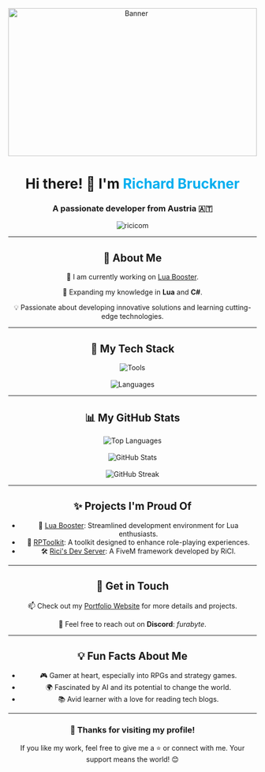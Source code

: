 <link rel="stylesheet" href="https://cdnjs.cloudflare.com/ajax/libs/font-awesome/6.5.1/css/all.min.css" integrity="sha512-DTOQO9RWCH3ppGqcWaEA1BIZOC6xxalwEsw9c2QQeAIftl+Vegovlnee1c9QX4TctnWMn13TZye+giMm8e2LwA==" crossorigin="anonymous" referrerpolicy="no-referrer" />

<div align="center">
  <img src="https://drive.google.com/file/d/18eyqBd5Y_39kSae9_yKkZOksQPF3Fb7H/view?usp=sharing3" alt="Banner" style="width: 100%; max-height: 300px; object-fit: cover;" />
</div>

<h1 align="center">Hi there! 👋 I'm <span style="color: #00AEEF;">Richard Bruckner</span></h1>
<h3 align="center">A passionate developer from Austria 🇦🇹</h3>

<p align="center">
  <img src="https://komarev.com/ghpvc/?username=ricicom&label=Profile%20views&color=0e75b6&style=flat" alt="ricicom" />
</p>

---

<h2 align="center">🚀 About Me</h2>
<div align="center">
  <p>🔭 I am currently working on <a href="https://luabooster.com" target="_blank">Lua Booster</a>.</p>
  <p>🌱 Expanding my knowledge in <b>Lua</b> and <b>C#</b>.</p>
  <p>💡 Passionate about developing innovative solutions and learning cutting-edge technologies.</p>
</div>

---

<h2 align="center">🧰 My Tech Stack</h2>
<div align="center">
  <img src="https://skillicons.dev/icons?i=discord,github,stackoverflow,cloudflare,vscode,idea,git,nginx,docker,raspberrypi,linux,ubuntu" alt="Tools" />
  <br><br>
  <img src="https://skillicons.dev/icons?i=js,lua,html,css,nodejs,pug,discordjs,dotnet,cs,mysql" alt="Languages" />
</div>

---

<h2 align="center">📊 My GitHub Stats</h2>
<div align="center">
  <img src="https://github-readme-stats.vercel.app/api/top-langs?username=ricicom&show_icons=true&locale=en&layout=compact&theme=radical" alt="Top Languages" />
  <br><br>
  <img src="https://github-readme-stats.vercel.app/api?username=ricicom&show_icons=true&locale=en&theme=radical" alt="GitHub Stats" />
  <br><br>
  <img src="https://github-readme-streak-stats.herokuapp.com/?user=ricicom&&theme=radical" alt="GitHub Streak" />
</div>

---

<h2 align="center">✨ Projects I'm Proud Of</h2>
<div align="center">
  <ul>
    <li>🚀 <a href="https://luabooster.com" target="_blank">Lua Booster</a>: Streamlined development environment for Lua enthusiasts.</li>
    <li>📂 <a href="https://github.com/RiCIcom/RPToolkit" target="_blank">RPToolkit</a>: A toolkit designed to enhance role-playing experiences.</li>
    <li>🛠️ <a href="https://github.com/RiCIcom/ricis_dev_server" target="_blank">Rici's Dev Server</a>: A FiveM framework developed by RiCI.</li>
  </ul>
</div>

---

<h2 align="center">💬 Get in Touch</h2>
<div align="center">
  <p>📫 Check out my <a href="https://www.codegamerhub.at" target="_blank">Portfolio Website</a> for more details and projects.</p>
  <p>📧 Feel free to reach out on <b>Discord</b>: <i>furabyte</i>.</p>
</div>

---

<h2 align="center">💡 Fun Facts About Me</h2>
<div align="center">
  <ul>
    <li>🎮 Gamer at heart, especially into RPGs and strategy games.</li>
    <li>🌍 Fascinated by AI and its potential to change the world.</li>
    <li>📚 Avid learner with a love for reading tech blogs.</li>
  </ul>
</div>

---

<h3 align="center">🌟 Thanks for visiting my profile!</h3>
<p align="center">
  If you like my work, feel free to give me a ⭐️ or connect with me. Your support means the world! 😊
</p>
